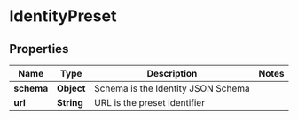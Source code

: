

# IdentityPreset


## Properties

Name | Type | Description | Notes
------------ | ------------- | ------------- | -------------
**schema** | **Object** | Schema is the Identity JSON Schema | 
**url** | **String** | URL is the preset identifier | 



